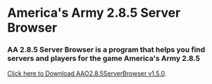 # America's Army 2.8.5 Server Browser
### AA 2.8.5 Server Browser is a program that helps you find servers and players for the game America's Army 2.8.5

[Click here to Download AAO2.8.5ServerBrowser v1.5.0](https://mega.nz/file/uVpmxY7T#-9hLDqogAjjzZHQ0Y1rMwitbG4it1g7I4PvznrZVQBk).
